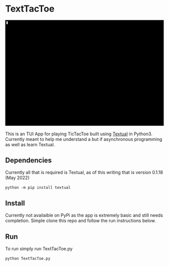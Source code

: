 # TextTacToe

![View Of TextTacToe](img/TextTacToe.gif)

This is an TUI App for playing TicTacToe built using [Textual](https://github.com/willmcgugan/textual/) in Python3. Currently meant to help me understand a but if asynchronous programming as well as learn Textual.

## Dependencies

Currently all that is required is Textual, as of this writing that is version 0.1.18 (May 2022)
```
python -m pip install textual 
```

## Install

Currently not availaible on PyPi as the app is extremely basic and still needs completion. Simple clone this repo and follow the run instructions below.

## Run

To run simply run TextTacToe.py

```
python TextTacToe.py
```